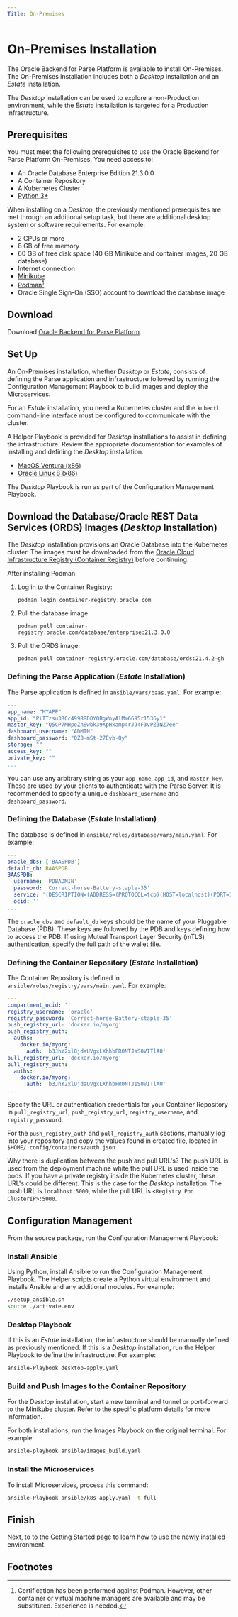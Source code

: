 ```yaml
---
Title: On-Premises
---
```


# On-Premises Installation

The Oracle Backend for Parse Platform is available to install On-Premises.  The On-Premises installation includes both a _Desktop_ installation and
an _Estate_ installation.

The _Desktop_ installation can be used to explore a non-Production environment, while the _Estate_ installation is targeted for a Production infrastructure.

## Prerequisites

You must meet the following prerequisites to use the Oracle Backend for Parse Platform On-Premises. You need access to:

* An Oracle Database Enterprise Edition 21.3.0.0
* A Container Repository
* A Kubernetes Cluster
* [Python 3+](https://www.python.org/)

When installing on a _Desktop_, the previously mentioned prerequisites are met through an additional setup task, but there are additional desktop
system or software requirements. For example:

* 2 CPUs or more
* 8 GB of free memory
* 60 GB of free disk space (40 GB Minikube and container images, 20 GB database)
* Internet connection
* [Minikube](https://minikube.sigs.k8s.io/docs/start/)
* [Podman](https://podman.io/getting-started/)[^1]
* Oracle Single Sign-On (SSO) account to download the database image

## Download

Download [Oracle Backend for Parse Platform](https://github.com/oracle/microservices-datadriven/releases/download/OBAAS-1.0.0/on-prem-mbaas_v0.1.1.zip).

## Set Up

An On-Premises installation, whether _Desktop_ or _Estate_, consists of defining the Parse application and infrastructure followed by running the
Configuration Management Playbook to build images and deploy the Microservices.

For an _Estate_ installation, you need a Kubernetes cluster and the `kubectl` command-line interface must be configured to communicate with the cluster.

A Helper Playbook is provided for _Desktop_ installations to assist in defining the infrastructure. Review the appropriate documentation for examples of
installing and defining the _Desktop_ installation.

* [MacOS Ventura (x86)](macos_ventura/_index.md)
* [Oracle Linux 8 (x86)](ol8/_index.md)

The _Desktop_ Playbook is run as part of the Configuration Management Playbook.

## Download the Database/Oracle REST Data Services (ORDS) Images (_Desktop_  Installation)

The _Desktop_ installation provisions an Oracle Database into the Kubernetes cluster.  The images must be downloaded from the [Oracle Cloud Infrastructure Registry (Container Registry)](https://container-registry.oracle.com/) before continuing.

After installing Podman:

1. Log in to the Container Registry: 

   `podman login container-registry.oracle.com`
   
2. Pull the database image: 

   `podman pull container-registry.oracle.com/database/enterprise:21.3.0.0`
   
3. Pull the ORDS image: 

   `podman pull container-registry.oracle.com/database/ords:21.4.2-gh`

### Defining the Parse Application (_Estate_  Installation)

The Parse application is defined in `ansible/vars/baas.yaml`. For example:

```yaml
---
app_name: "MYAPP"
app_id: "PiITzsu3RCc499RRDOYOBgWnyAlMm6695r1536y1"
master_key: "Q5CP7MHpoZhSwbk39XpHxamp4rJJ4F3vPZ3NZ7ee"
dashboard_username: "ADMIN"
dashboard_password: "OZ0-mSt-27Evb-Qy"
storage: ""
access_key: ""
private_key: ""
...
```

You can use any arbitrary string as your `app_name`, `app_id`, and `master_key`. These are used by your clients to authenticate with the Parse Server.  It is recommended to specify a unique `dashboard_username` and `dashboard_password`.

### Defining the Database  (_Estate_  Installation)

The database is defined in `ansible/roles/database/vars/main.yaml`. For example:  

```yaml
---
oracle_dbs: ['BAASPDB']
default_db: BAASPDB
BAASPDB:
  username: 'PDBADMIN'
  password: 'Correct-horse-Battery-staple-35'
  service: '(DESCRIPTION=(ADDRESS=(PROTOCOL=tcp)(HOST=localhost)(PORT=1521))(CONNECT_DATA=(SERVICE_NAME=BAASPDB)))'
  ocid: ''
...
```

The `oracle_dbs` and `default_db` keys should be the name of your Pluggable Database (PDB).  These keys are followed by the PDB and keys defining how to
access the PDB. If using Mutual Transport Layer Security (mTLS) authentication, specify the full path of the wallet file.

### Defining the Container Repository  (_Estate_  Installation)

The Container Repository is defined in `ansible/roles/registry/vars/main.yaml`. For example:

```yaml
---
compartment_ocid: ''
registry_username: 'oracle'
registry_password: 'Correct-horse-Battery-staple-35'
push_registry_url: 'docker.io/myorg'
push_registry_auth:
  auths:
    docker.io/myorg:
      auth: 'b3JhY2xlOjdaUVgxLXhhbFR0NTJsS0VITlA0'
pull_registry_url: 'docker.io/myorg'
pull_registry_auth:
  auths:
    docker.io/myorg:
      auth: 'b3JhY2xlOjdaUVgxLXhhbFR0NTJsS0VITlA0'
...
```

Specify the URL or authentication credentials for your Container Repository in `pull_registry_url`, `push_registry_url`, `registry_username`, and `registry_password`.  

For the `push_registry_auth` and `pull_registry_auth` sections, manually log into your repository and copy the values found in created file, located in `$HOME/.config/containers/auth.json`

Why there is duplication between the push and pull URL's?  The push URL is used from the deployment machine white the pull URL is used inside the pods. If you
have a private registry inside the Kubernetes cluster, these URL's could be different. This is the case for the _Desktop_ installation. The push URL
is `localhost:5000`, while the pull URL is `<Registry Pod ClusterIP>:5000`.

## Configuration Management

From the source package, run the Configuration Management Playbook:

### Install Ansible

Using Python, install Ansible to run the Configuration Management Playbook. The Helper scripts create a Python virtual environment and installs Ansible and
any additional modules. For example:

```bash
./setup_ansible.sh
source ./activate.env
```

### Desktop Playbook

If this is an _Estate_ installation, the infrastructure should be manually defined as previously mentioned. If this is a _Desktop_ installation, run the
Helper Playbook to define the infrastructure. For example:

```bash
ansible-Playbook desktop-apply.yaml
```

### Build and Push Images to the Container Repository

For the _Desktop_ installation, start a new terminal and tunnel or port-forward to the Minikube cluster.  Refer to the specific platform details for more information.

For both installations, run the Images Playbook on the original terminal. For example:

```bash
ansible-playbook ansible/images_build.yaml
```

### Install the Microservices

To install Microservices, process this command:

```bash
ansible-Playbook ansible/k8s_apply.yaml -t full
```

## Finish

Next, to to the [Getting Started](../getting-started/) page to learn how to use the newly installed environment.

## Footnotes

[^1]: Certification has been performed against Podman. However, other container or virtual machine managers are available and may be substituted. Experience is
needed.
